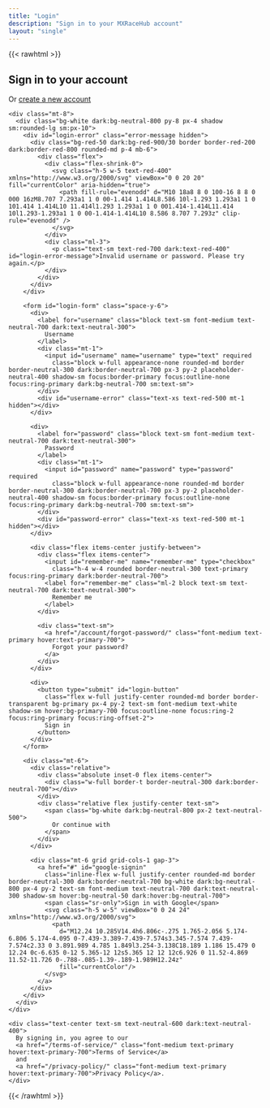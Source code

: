 ```yaml
---
title: "Login"
description: "Sign in to your MXRaceHub account"
layout: "single"
---
```


{{< rawhtml >}}
<div class="flex min-h-[calc(100vh-200px)] items-center justify-center py-12 px-4 sm:px-6 lg:px-8">
  <div class="w-full max-w-md space-y-8">
    <div class="text-center">
      <h2 class="mt-6 text-3xl font-bold tracking-tight">Sign in to your account</h2>
      <p class="mt-2 text-sm text-neutral-600 dark:text-neutral-400">
        Or
        <a href="/account/register/" class="font-medium text-primary hover:text-primary-700">
          create a new account
        </a>
      </p>
    </div>
    
    <div class="mt-8">
      <div class="bg-white dark:bg-neutral-800 py-8 px-4 shadow sm:rounded-lg sm:px-10">
        <div id="login-error" class="error-message hidden">
          <div class="bg-red-50 dark:bg-red-900/30 border border-red-200 dark:border-red-800 rounded-md p-4 mb-6">
            <div class="flex">
              <div class="flex-shrink-0">
                <svg class="h-5 w-5 text-red-400" xmlns="http://www.w3.org/2000/svg" viewBox="0 0 20 20" fill="currentColor" aria-hidden="true">
                  <path fill-rule="evenodd" d="M10 18a8 8 0 100-16 8 8 0 000 16zM8.707 7.293a1 1 0 00-1.414 1.414L8.586 10l-1.293 1.293a1 1 0 101.414 1.414L10 11.414l1.293 1.293a1 1 0 001.414-1.414L11.414 10l1.293-1.293a1 1 0 00-1.414-1.414L10 8.586 8.707 7.293z" clip-rule="evenodd" />
                </svg>
              </div>
              <div class="ml-3">
                <p class="text-sm text-red-700 dark:text-red-400" id="login-error-message">Invalid username or password. Please try again.</p>
              </div>
            </div>
          </div>
        </div>

        <form id="login-form" class="space-y-6">
          <div>
            <label for="username" class="block text-sm font-medium text-neutral-700 dark:text-neutral-300">
              Username
            </label>
            <div class="mt-1">
              <input id="username" name="username" type="text" required
                class="block w-full appearance-none rounded-md border border-neutral-300 dark:border-neutral-700 px-3 py-2 placeholder-neutral-400 shadow-sm focus:border-primary focus:outline-none focus:ring-primary dark:bg-neutral-700 sm:text-sm">
            </div>
            <div id="username-error" class="text-xs text-red-500 mt-1 hidden"></div>
          </div>

          <div>
            <label for="password" class="block text-sm font-medium text-neutral-700 dark:text-neutral-300">
              Password
            </label>
            <div class="mt-1">
              <input id="password" name="password" type="password" required
                class="block w-full appearance-none rounded-md border border-neutral-300 dark:border-neutral-700 px-3 py-2 placeholder-neutral-400 shadow-sm focus:border-primary focus:outline-none focus:ring-primary dark:bg-neutral-700 sm:text-sm">
            </div>
            <div id="password-error" class="text-xs text-red-500 mt-1 hidden"></div>
          </div>

          <div class="flex items-center justify-between">
            <div class="flex items-center">
              <input id="remember-me" name="remember-me" type="checkbox"
                class="h-4 w-4 rounded border-neutral-300 text-primary focus:ring-primary dark:border-neutral-700">
              <label for="remember-me" class="ml-2 block text-sm text-neutral-700 dark:text-neutral-300">
                Remember me
              </label>
            </div>

            <div class="text-sm">
              <a href="/account/forgot-password/" class="font-medium text-primary hover:text-primary-700">
                Forgot your password?
              </a>
            </div>
          </div>

          <div>
            <button type="submit" id="login-button"
              class="flex w-full justify-center rounded-md border border-transparent bg-primary px-4 py-2 text-sm font-medium text-white shadow-sm hover:bg-primary-700 focus:outline-none focus:ring-2 focus:ring-primary focus:ring-offset-2">
              Sign in
            </button>
          </div>
        </form>

        <div class="mt-6">
          <div class="relative">
            <div class="absolute inset-0 flex items-center">
              <div class="w-full border-t border-neutral-300 dark:border-neutral-700"></div>
            </div>
            <div class="relative flex justify-center text-sm">
              <span class="bg-white dark:bg-neutral-800 px-2 text-neutral-500">
                Or continue with
              </span>
            </div>
          </div>

          <div class="mt-6 grid grid-cols-1 gap-3">
            <a href="#" id="google-signin"
              class="inline-flex w-full justify-center rounded-md border border-neutral-300 dark:border-neutral-700 bg-white dark:bg-neutral-800 px-4 py-2 text-sm font-medium text-neutral-700 dark:text-neutral-300 shadow-sm hover:bg-neutral-50 dark:hover:bg-neutral-700">
              <span class="sr-only">Sign in with Google</span>
              <svg class="h-5 w-5" viewBox="0 0 24 24" xmlns="http://www.w3.org/2000/svg">
                <path
                  d="M12.24 10.285V14.4h6.806c-.275 1.765-2.056 5.174-6.806 5.174-4.095 0-7.439-3.389-7.439-7.574s3.345-7.574 7.439-7.574c2.33 0 3.891.989 4.785 1.849l3.254-3.138C18.189 1.186 15.479 0 12.24 0c-6.635 0-12 5.365-12 12s5.365 12 12 12c6.926 0 11.52-4.869 11.52-11.726 0-.788-.085-1.39-.189-1.989H12.24z"
                  fill="currentColor"/>
              </svg>
            </a>
          </div>
        </div>
      </div>
    </div>
    
    <div class="text-center text-sm text-neutral-600 dark:text-neutral-400">
      By signing in, you agree to our 
      <a href="/terms-of-service/" class="font-medium text-primary hover:text-primary-700">Terms of Service</a> 
      and 
      <a href="/privacy-policy/" class="font-medium text-primary hover:text-primary-700">Privacy Policy</a>.
    </div>
  </div>
</div>

<script>
  document.addEventListener('DOMContentLoaded', function() {
    const loginForm = document.getElementById('login-form');
    const loginButton = document.getElementById('login-button');
    const loginError = document.getElementById('login-error');
    const loginErrorMessage = document.getElementById('login-error-message');
    const usernameError = document.getElementById('username-error');
    const passwordError = document.getElementById('password-error');
    
    if (loginForm) {
      loginForm.addEventListener('submit', function(e) {
        e.preventDefault();
        
        // Reset error messages
        loginError.classList.add('hidden');
        usernameError.classList.add('hidden');
        passwordError.classList.add('hidden');
        
        // Get form data
        const username = document.getElementById('username').value.trim();
        const password = document.getElementById('password').value;
        const rememberMe = document.getElementById('remember-me').checked;
        
        // Validate form
        let isValid = true;
        
        if (!username) {
          usernameError.textContent = 'Please enter your username';
          usernameError.classList.remove('hidden');
          isValid = false;
        }
        
        if (!password) {
          passwordError.textContent = 'Please enter your password';
          passwordError.classList.remove('hidden');
          isValid = false;
        }
        
        if (!isValid) {
          return;
        }
        
        // Disable button and show loading state
        loginButton.disabled = true;
        loginButton.innerHTML = `
          <svg class="animate-spin -ml-1 mr-2 h-4 w-4 text-white" xmlns="http://www.w3.org/2000/svg" fill="none" viewBox="0 0 24 24">
            <circle class="opacity-25" cx="12" cy="12" r="10" stroke="currentColor" stroke-width="4"></circle>
            <path class="opacity-75" fill="currentColor" d="M4 12a8 8 0 018-8V0C5.373 0 0 5.373 0 12h4zm2 5.291A7.962 7.962 0 014 12H0c0 3.042 1.135 5.824 3 7.938l3-2.647z"></path>
          </svg>
          Signing in...
        `;
        
        // Send login request
        fetch('/api/login', {
          method: 'POST',
          headers: {
            'Content-Type': 'application/json',
          },
          body: JSON.stringify({
            username,
            password,
            rememberMe
          }),
          credentials: 'include'
        })
        .then(response => {
          if (!response.ok) {
            throw new Error('Invalid username or password');
          }
          return response.json();
        })
        .then(data => {
          // Login successful, redirect to dashboard or home
          window.location.href = '/account/profile/';
        })
        .catch(error => {
          // Reset button
          loginButton.disabled = false;
          loginButton.innerHTML = 'Sign in';
          
          // Show error message
          loginErrorMessage.textContent = error.message;
          loginError.classList.remove('hidden');
        });
      });
    }
    
    // Google Sign In
    const googleSignInButton = document.getElementById('google-signin');
    if (googleSignInButton) {
      googleSignInButton.addEventListener('click', function(e) {
        e.preventDefault();
        
        // In a real implementation, this would redirect to Google OAuth
        alert('Google sign-in integration would be implemented here');
      });
    }
    
    // Check if user is already logged in
    function checkLoginStatus() {
      fetch('/api/user', {
        method: 'GET',
        credentials: 'include'
      })
      .then(response => {
        if (response.ok) {
          // User is already logged in, redirect to profile
          window.location.href = '/account/profile/';
        }
      })
      .catch(error => {
        // Not logged in, stay on login page
        console.log('Not logged in');
      });
    }
    
    // Check login status when the page loads
    checkLoginStatus();
  });
</script>
{{< /rawhtml >}}